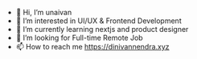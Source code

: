 - 👋 Hi, I’m unaivan
- 💞️ I’m interested in UI/UX & Frontend Development
- 🌱 I’m currently learning nextjs and product designer
- 👀 I’m looking for Full-time Remote Job
- 📫 How to reach me https://dinivannendra.xyz

<!---
unaivan22/unaivan22 is a ✨ special ✨ repository because its `README.md` (this file) appears on your GitHub profile.
You can click the Preview link to take a look at your changes.
--->
